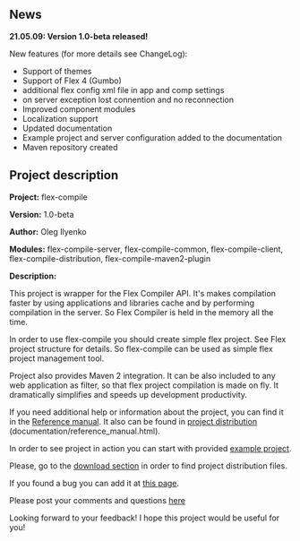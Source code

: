 ## News ##

**21.05.09: Version 1.0-beta released!**

New features (for more details see ChangeLog):
  * Support of themes
  * Support of Flex 4 (Gumbo)
  * additional flex config xml file in app and comp settings
  * on server exception lost connention and no reconnection
  * Improved component modules
  * Localization support
  * Updated documentation
  * Example project and server configuration added to the documentation
  * Maven repository created

## Project description ##

**Project:**
flex-compile

**Version:**
1.0-beta

**Author:**
Oleg Ilyenko

**Modules:**
flex-compile-server,
flex-compile-common,
flex-compile-client,
flex-compile-distribution,
flex-compile-maven2-plugin

**Description:**


This project is wrapper for the Flex Compiler API. It's makes compilation faster by using applications and libraries cache and by performing compilation in the server. So Flex Compiler is held in the memory all the time.

In order to use flex-compile you should create simple flex project. See Flex project structure for details. So flex-compile can be used as simple flex project management tool.

Project also provides Maven 2 integration. It can be also included to any web application as filter, so that flex project compilation is made on fly. It dramatically simplifies and speeds up development productivity.

If you need additional help or information about the project, you can find it in the  [Reference manual](http://flex-compile.googlecode.com/files/flex-compile-reference-manual-1.0-beta.html). It also can be found in [project distribution](http://flex-compile.googlecode.com/files/flex-compile-distribution-1.0-beta.zip) (documentation/reference\_manual.html).

In order to see project in action you can start with provided [example project](http://flex-compile.googlecode.com/files/flex-compile-example-1.0-beta.zip).

Please, go to the [download section](http://code.google.com/p/flex-compile/downloads/list) in order to find project distribution files.

If you found a bug you can add it at [this page](http://code.google.com/p/flex-compile/issues/list).

Please post your comments and questions [here](http://code.google.com/p/flex-compile/wiki/UserFeedback)

Looking forward to your feedback! I hope this project would be useful for you!